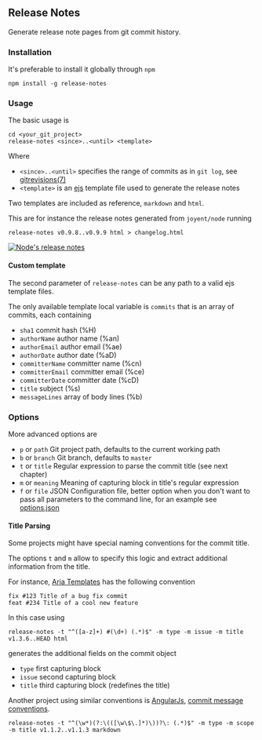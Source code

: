 ## Release Notes

Generate release note pages from git commit history.

### Installation

It's preferable to install it globally through `npm`

    npm install -g release-notes

### Usage

The basic usage is

    cd <your_git_project>
    release-notes <since>..<until> <template>

Where

* `<since>..<until>` specifies the range of commits as in `git log`, see [gitrevisions(7)](http://www.kernel.org/pub/software/scm/git/docs/gitrevisions.html)
* `<template>` is an [ejs](https://github.com/visionmedia/ejs) template file used to generate the release notes

Two templates are included as reference, `markdown` and `html`.

This are for instance the release notes generated from `joyent/node` running

    release-notes v0.9.8..v0.9.9 html > changelog.html

<a href="https://github.com/ariatemplates/release-notes/raw/master/templates/node.png" target="_blank"><img src="https://github.com/ariatemplates/release-notes/raw/master/templates/node_thumb.png" alt="Node's release notes"></a>

#### Custom template

The second parameter of `release-notes` can be any path to a valid ejs template files.

The only available template local variable is `commits` that is an array of commits, each containing

* `sha1` commit hash (%H)
* `authorName` author name (%an)
* `authorEmail` author email (%ae)
* `authorDate` author date (%aD)
* `committerName` committer name (%cn)
* `committerEmail` committer email (%ce)
* `committerDate` committer date (%cD)
* `title` subject (%s)
* `messageLines` array of body lines (%b)


### Options

More advanced options are

* `p` or `path` Git project path, defaults to the current working path
* `b` or `branch` Git branch, defaults to `master`
* `t` or `title` Regular expression to parse the commit title (see next chapter)
* `m` or `meaning` Meaning of capturing block in title's regular expression
* `f` or `file` JSON Configuration file, better option when you don't want to pass all parameters to the command line, for an example see [options.json]()

#### Title Parsing

Some projects might have special naming conventions for the commit title.

The options `t` and `m` allow to specify this logic and extract additional information from the title.

For instance, [Aria Templates]() has the following convention

    fix #123 Title of a bug fix commit
    feat #234 Title of a cool new feature

In this case using

    release-notes -t "^([a-z]+) #(\d+) (.*)$" -m type -m issue -m title v1.3.6..HEAD html

generates the additional fields on the commit object

* `type` first capturing block
* `issue` second capturing block
* `title` third capturing block (redefines the title)


Another project using similar conventions is [AngularJs](https://github.com/angular/angular.js), [commit message conventions](https://docs.google.com/document/d/1QrDFcIiPjSLDn3EL15IJygNPiHORgU1_OOAqWjiDU5Y/edit#).

    release-notes -t "^(\w*)(?:\(([\w\$\.]*)\))?\: (.*)$" -m type -m scope -m title v1.1.2..v1.1.3 markdown
